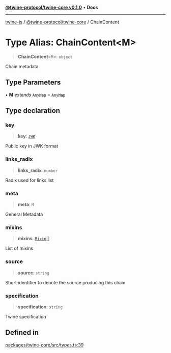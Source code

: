 [**@twine-protocol/twine-core v0.1.0**](../index.md) • **Docs**

***

[twine-js](../../../index.md) / [@twine-protocol/twine-core](../index.md) / ChainContent

# Type Alias: ChainContent\<M\>

> **ChainContent**\<`M`\>: `object`

Chain metadata

## Type Parameters

• **M** *extends* [`AnyMap`](AnyMap.md) = [`AnyMap`](AnyMap.md)

## Type declaration

### key

> **key**: [`JWK`](../interfaces/JWK.md)

Public key in JWK format

### links\_radix

> **links\_radix**: `number`

Radix used for links list

### meta

> **meta**: `M`

General Metadata

### mixins

> **mixins**: [`Mixin`](Mixin.md)[]

List of mixins

### source

> **source**: `string`

Short identifier to denote the source producing this chain

### specification

> **specification**: `string`

Twine specification

## Defined in

[packages/twine-core/src/types.ts:39](https://github.com/twine-protocol/twine-js/blob/afcd6a4191783e38a824b15e0910dbcaa4196a95/packages/twine-core/src/types.ts#L39)
